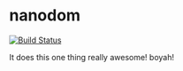 # nanodom

[![Build Status](https://secure.travis-ci.org/asbjorn/nanodom.png?branch=master)](http://travis-ci.org/asbjorn/nanodom)

It does this one thing really awesome! boyah!
